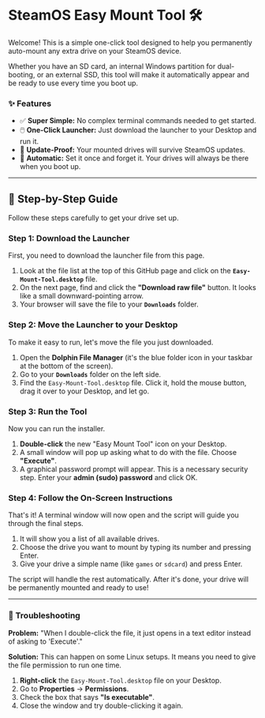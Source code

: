 # SteamOS Easy Mount Tool 🛠️

Welcome! This is a simple one-click tool designed to help you permanently auto-mount any extra drive on your SteamOS device.

Whether you have an SD card, an internal Windows partition for dual-booting, or an external SSD, this tool will make it automatically appear and be ready to use every time you boot up.

### ✨ Features

* ✅ **Super Simple:** No complex terminal commands needed to get started.
* 🖱️ **One-Click Launcher:** Just download the launcher to your Desktop and run it.
* 🔄 **Update-Proof:** Your mounted drives will survive SteamOS updates.
* 🤖 **Automatic:** Set it once and forget it. Your drives will always be there when you boot up.

---

## 🚀 Step-by-Step Guide

Follow these steps carefully to get your drive set up.

### Step 1: Download the Launcher

First, you need to download the launcher file from this page.

1.  Look at the file list at the top of this GitHub page and click on the **`Easy-Mount-Tool.desktop`** file.
2.  On the next page, find and click the **"Download raw file"** button. It looks like a small downward-pointing arrow.
3.  Your browser will save the file to your **`Downloads`** folder.

### Step 2: Move the Launcher to your Desktop

To make it easy to run, let's move the file you just downloaded.

1.  Open the **Dolphin File Manager** (it's the blue folder icon in your taskbar at the bottom of the screen).
2.  Go to your **`Downloads`** folder on the left side.
3.  Find the `Easy-Mount-Tool.desktop` file. Click it, hold the mouse button, drag it over to your Desktop, and let go.

### Step 3: Run the Tool

Now you can run the installer.

1.  **Double-click** the new "Easy Mount Tool" icon on your Desktop.
2.  A small window will pop up asking what to do with the file. Choose **"Execute"**.
3.  A graphical password prompt will appear. This is a necessary security step. Enter your **admin (sudo) password** and click OK.

### Step 4: Follow the On-Screen Instructions

That's it! A terminal window will now open and the script will guide you through the final steps.
1.  It will show you a list of all available drives.
2.  Choose the drive you want to mount by typing its number and pressing Enter.
3.  Give your drive a simple name (like `games` or `sdcard`) and press Enter.

The script will handle the rest automatically. After it's done, your drive will be permanently mounted and ready to use!

---

### 🤔 Troubleshooting

**Problem:** "When I double-click the file, it just opens in a text editor instead of asking to 'Execute'."

**Solution:** This can happen on some Linux setups. It means you need to give the file permission to run one time.
1.  **Right-click** the `Easy-Mount-Tool.desktop` file on your Desktop.
2.  Go to **Properties** -> **Permissions**.
3.  Check the box that says **"Is executable"**.
4.  Close the window and try double-clicking it again.
